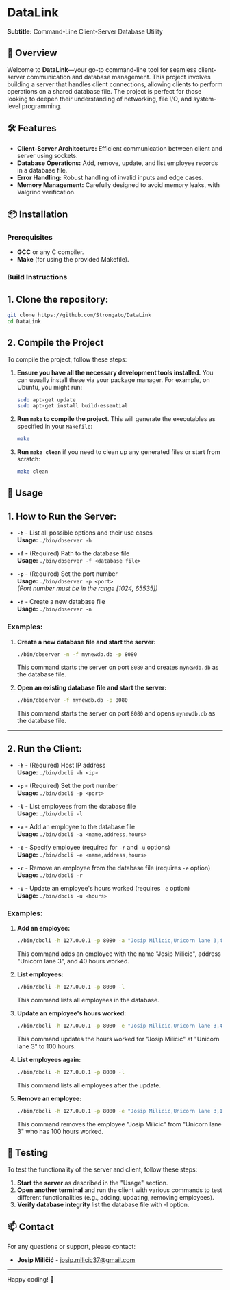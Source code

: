 # DataLink

**Subtitle:** Command-Line Client-Server Database Utility


## 🚀 Overview

Welcome to **DataLink**—your go-to command-line tool for seamless client-server communication and database management. This project involves building a server that handles client connections, allowing clients to perform operations on a shared database file. The project is perfect for those looking to deepen their understanding of networking, file I/O, and system-level programming.

## 🛠 Features

- **Client-Server Architecture:** Efficient communication between client and server using sockets.
- **Database Operations:** Add, remove, update, and list employee records in a database file.
- **Error Handling:** Robust handling of invalid inputs and edge cases.
- **Memory Management:** Carefully designed to avoid memory leaks, with Valgrind verification.

## 📦 Installation

### Prerequisites

- **GCC** or any C compiler.
- **Make** (for using the provided Makefile).

### Build Instructions

## 1. Clone the repository:

   ```bash
   git clone https://github.com/Strongato/DataLink
   cd DataLink
   ```
   
## 2. Compile the Project

To compile the project, follow these steps:

1. **Ensure you have all the necessary development tools installed.** You can usually install these via your package manager. For example, on Ubuntu, you might run:

    ```bash
    sudo apt-get update
    sudo apt-get install build-essential
    ```

2. **Run `make` to compile the project**. This will generate the executables as specified in your `Makefile`:

    ```bash
    make
    ```

3. **Run `make clean`** if you need to clean up any generated files or start from scratch:

    ```bash
    make clean
    ```

## 📜 Usage


## 1. **How to Run the Server:**

- **`-h`**  - List all possible options and their use cases  
  **Usage:** `./bin/dbserver -h`

- **`-f`**  - (Required) Path to the database file  
  **Usage:** `./bin/dbserver -f <database file>`

- **`-p`**  - (Required) Set the port number  
  **Usage:** `./bin/dbserver -p <port>`  
  *(Port number must be in the range [1024, 65535])*

- **`-n`**  - Create a new database file  
  **Usage:** `./bin/dbserver -n`

### Examples:

1. **Create a new database file and start the server:**

    ```bash
    ./bin/dbserver -n -f mynewdb.db -p 8080
    ```

    This command starts the server on port `8080` and creates `mynewdb.db` as the database file.

2. **Open an existing database file and start the server:**

    ```bash
    ./bin/dbserver -f mynewdb.db -p 8080
    ```

    This command starts the server on port `8080` and opens `mynewdb.db` as the database file.

---

## 2. **Run the Client:**

- **`-h`**  - (Required) Host IP address  
  **Usage:** `./bin/dbcli -h <ip>`

- **`-p`**  - (Required) Set the port number  
  **Usage:** `./bin/dbcli -p <port>`

- **`-l`**  - List employees from the database file  
  **Usage:** `./bin/dbcli -l`

- **`-a`**  - Add an employee to the database file  
  **Usage:** `./bin/dbcli -a <name,address,hours>`

- **`-e`**  - Specify employee (required for `-r` and `-u` options)  
  **Usage:** `./bin/dbcli -e <name,address,hours>`

- **`-r`**  - Remove an employee from the database file (requires `-e` option)  
  **Usage:** `./bin/dbcli -r`

- **`-u`**  - Update an employee's hours worked (requires `-e` option)  
  **Usage:** `./bin/dbcli -u <hours>`

### Examples:

1. **Add an employee:**

    ```bash
    ./bin/dbcli -h 127.0.0.1 -p 8080 -a "Josip Milicic,Unicorn lane 3,40"
    ```

    This command adds an employee with the name "Josip Milicic", address "Unicorn lane 3", and 40 hours worked.

2. **List employees:**

    ```bash
    ./bin/dbcli -h 127.0.0.1 -p 8080 -l
    ```

    This command lists all employees in the database.

3. **Update an employee's hours worked:**

    ```bash
    ./bin/dbcli -h 127.0.0.1 -p 8080 -e "Josip Milicic,Unicorn lane 3,40" -u 100
    ```

    This command updates the hours worked for "Josip Milicic" at "Unicorn lane 3" to 100 hours.

4. **List employees again:**

    ```bash
    ./bin/dbcli -h 127.0.0.1 -p 8080 -l
    ```

    This command lists all employees after the update.

5. **Remove an employee:**

    ```bash
    ./bin/dbcli -h 127.0.0.1 -p 8080 -e "Josip Milicic,Unicorn lane 3,100" -r
    ```

    This command removes the employee "Josip Milicic" from "Unicorn lane 3" who has 100 hours worked.


## 🧪 Testing

To test the functionality of the server and client, follow these steps:

1. **Start the server** as described in the "Usage" section.
2. **Open another terminal** and run the client with various commands to test different functionalities (e.g., adding, updating, removing employees).
3. **Verify database integrity** list the database file with -l option.

## 📫 Contact

For any questions or support, please contact:

- **Josip Miličić** - josip.milicic37@gmail.com

---

Happy coding! 🎉
